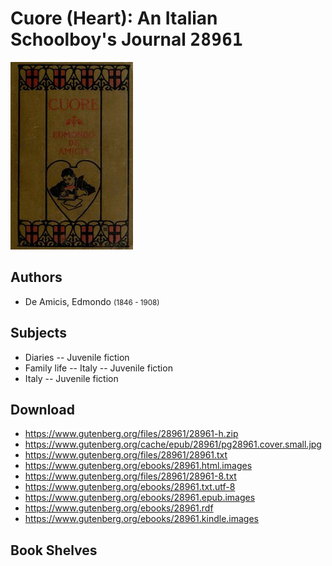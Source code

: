 # Cuore (Heart): An Italian Schoolboy's Journal <kbd>28961</kbd>

![](./cover.medium.jpg "")

## Authors


 - De Amicis, Edmondo <small>(1846 - 1908)</small>

## Subjects


 - Diaries -- Juvenile fiction
 - Family life -- Italy -- Juvenile fiction
 - Italy -- Juvenile fiction

## Download


 - https://www.gutenberg.org/files/28961/28961-h.zip
 - https://www.gutenberg.org/cache/epub/28961/pg28961.cover.small.jpg
 - https://www.gutenberg.org/files/28961/28961.txt
 - https://www.gutenberg.org/ebooks/28961.html.images
 - https://www.gutenberg.org/files/28961/28961-8.txt
 - https://www.gutenberg.org/ebooks/28961.txt.utf-8
 - https://www.gutenberg.org/ebooks/28961.epub.images
 - https://www.gutenberg.org/ebooks/28961.rdf
 - https://www.gutenberg.org/ebooks/28961.kindle.images

## Book Shelves


